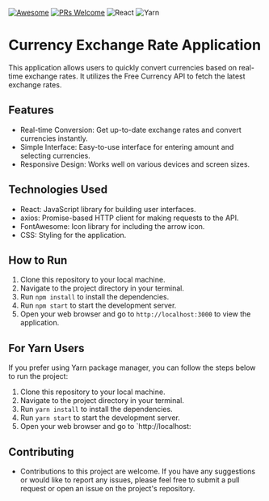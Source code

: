 [![Awesome](https://awesome.re/badge-flat2.svg)](https://github.com/zbetcheckin/Security_list)
[![PRs Welcome](https://img.shields.io/badge/PRs-welcome-brightgreen.svg?style=flat-square)](http://makeapullrequest.com)
![React](https://img.shields.io/badge/react-%2320232a.svg?style=for-the-badge&logo=react&logoColor=%2361DAFB)
![Yarn](https://img.shields.io/badge/yarn-%232C8EBB.svg?style=for-the-badge&logo=yarn&logoColor=white)

# Currency Exchange Rate Application
 This application allows users to quickly convert currencies based on real-time exchange rates. It utilizes the Free Currency API to fetch the latest exchange rates.

## Features
- Real-time Conversion: Get up-to-date exchange rates and convert currencies instantly.<br>
- Simple Interface: Easy-to-use interface for entering amount and selecting currencies.<br>
- Responsive Design: Works well on various devices and screen sizes.<br>

## Technologies Used
- React: JavaScript library for building user interfaces.<br>
- axios: Promise-based HTTP client for making requests to the API.<br>
- FontAwesome: Icon library for including the arrow icon.<br>
- CSS: Styling for the application.<br>

## How to Run

1. Clone this repository to your local machine.
2. Navigate to the project directory in your terminal.
3. Run `npm install` to install the dependencies.
4. Run `npm start` to start the development server.
5. Open your web browser and go to `http://localhost:3000` to view the application.

## For Yarn Users

If you prefer using Yarn package manager, you can follow the steps below to run the project:

1. Clone this repository to your local machine.
2. Navigate to the project directory in your terminal.
3. Run `yarn install` to install the dependencies.
4. Run `yarn start` to start the development server.
5. Open your web browser and go to `http://localhost:

## Contributing

- Contributions to this project are welcome. If you have any suggestions or would like to report any issues, please feel free to submit a pull request or open an issue on the project's repository.
